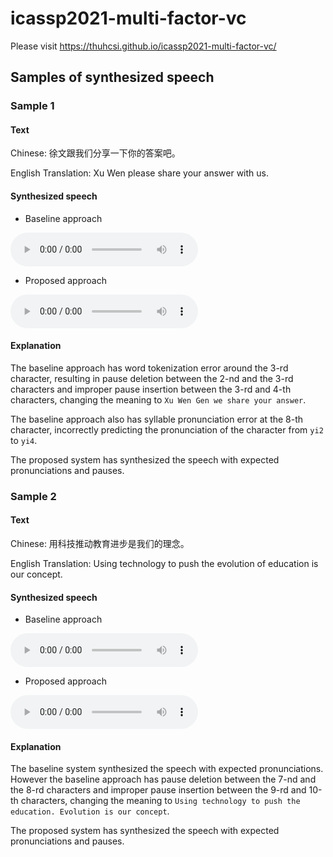 # icassp2021-multi-factor-vc
Please visit https://thuhcsi.github.io/icassp2021-multi-factor-vc/
## Samples of synthesized speech

### Sample 1

#### Text

Chinese: 徐文跟我们分享一下你的答案吧。

English Translation: Xu Wen please share your answer with us.

#### Synthesized speech

* Baseline approach
<audio controls>
  <source src="https://github.com/thuhcsi/interspeech2019-tts-samples/raw/master/sample1-baseline.wav" type="audio/wav">
Your browser does not support the audio element.
</audio>

* Proposed approach
<audio controls>
  <source src="https://github.com/thuhcsi/interspeech2019-tts-samples/raw/master/sample1-proposed.wav" type="audio/wav">
Your browser does not support the audio element.
</audio>

#### Explanation

The baseline approach has word tokenization error around the 3-rd character,
resulting in pause deletion between the 2-nd and the 3-rd characters and improper pause insertion between the 3-rd and 4-th characters,
changing the meaning to `Xu Wen Gen we share your answer`.

The baseline approach also has syllable pronunciation error at the 8-th character,
incorrectly predicting the pronunciation of the character from `yi2` to `yi4`.

The proposed system has synthesized the speech with expected pronunciations and pauses.

### Sample 2

#### Text

Chinese: 用科技推动教育进步是我们的理念。

English Translation: Using technology to push the evolution of education is our concept.

#### Synthesized speech

* Baseline approach
<audio controls>
  <source src="https://github.com/thuhcsi/interspeech2019-tts-samples/raw/master/sample2-baseline.wav" type="audio/wav">
Your browser does not support the audio element.
</audio>

* Proposed approach
<audio controls>
  <source src="https://github.com/thuhcsi/interspeech2019-tts-samples/raw/master/sample2-proposed.wav" type="audio/wav">
Your browser does not support the audio element.
</audio>

#### Explanation

The baseline system synthesized the speech with expected pronunciations.
However the baseline approach has pause deletion between the 7-nd and the 8-rd characters and improper pause insertion between the 9-rd and 10-th characters,
changing the meaning to `Using technology to push the education. Evolution is our concept`.

The proposed system has synthesized the speech with expected pronunciations and pauses.
